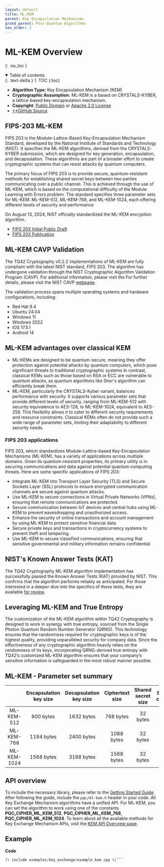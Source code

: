 ```yaml
---
layout: default
title: ML-KEM
parent: Key Encapsulation Mechanisms
grand_parent: Post-Quantum Algorithms
nav_order: 2
---
```


# **ML-KEM Overview**
{: .no_toc }

<details open markdown="block">
  <summary>
    Table of contents
  </summary>
  {: .text-delta }
1. TOC
{:toc}
</details>

- **Algorithm Type:** Key Encapsulation Mechanism (KEM)
- **Cryptographic Assumption:** ML-KEM is a based on CRYSTALS-KYBER, a lattice-based key-encapsulation mechanism.
- **Copyright**:  [Public Domain](https://creativecommons.org/public-domain/cc0/)
or [Apache 2.0 License](https://www.apache.org/licenses/LICENSE-2.0.html)
- [**GitHub Source](https://github.com/terra-quantum-public/tq42-pqc-oss/tree/main/src/mlkem)

## FIPS-203 ML-KEM

FIPS 203 is the Module-Lattice-Based Key-Encapsulation Mechanism Standard, developed by the National Institute of Standards and Technology (NIST). It specifies the ML-KEM algorithms, derived from the CRYSTALS-KYBER submission, which are designed for key generation, encapsulation, and decapsulation. These algorithms are part of a broader effort to create cryptographic systems that can resist attacks by quantum computers.

The primary focus of FIPS 203 is to provide secure, quantum-resistant methods for establishing shared secret keys between two parties communicating over a public channel. This is achieved through the use of ML-KEM, which is based on the computational difficulty of the Module Learning with Errors problem. The standard specifies three parameter sets for ML-KEM: ML-KEM-512, ML-KEM-768, and ML-KEM-1024, each offering different levels of security and performance

On August 13, 2024, NIST officially standardized the ML-KEM encryption algorithm.
- [FIPS 203 Initial Public Draft](https://csrc.nist.gov/pubs/fips/203/final)
- [FIPS 203 Publication](https://nvlpubs.nist.gov/nistpubs/FIPS/NIST.FIPS.203.pdf)

## ML-KEM CAVP Validation

The TQ42 Cryptography v0.2.2 implementations of ML-KEM are fully compliant with the latest NIST standard, FIPS 203. The algorithm has undergone validation through the NIST Cryptographic Algorithm Validation Program (CAVP). For additional information, please visit the For further details, please visit the NIST CAVP [webpage](https://csrc.nist.gov/projects/cryptographic-algorithm-validation-program/details?product=18351).

The validation process spans multiple operating systems and hardware configurations, including:

- Red Hat 9.4 
- Ubuntu 24.04 
- Windows 11 
- Windows 2022 
- IOS 17.5.1
- Android 14

## ML-KEM advantages over classical KEM
- ML-KEMs are designed to be quantum-secure, meaning they offer protection against potential attacks by quantum computers, which pose significant threats to traditional cryptographic systems  In contrast, classical KEMs such as those based on RSA or ECC are vulnerable to quantum attacks, as quantum algorithms like Shor's algorithm can efficiently break them.
- ML-KEM, particularly the CRYSTALS-Kyber variant, balances performance with security. It supports various parameter sets that provide different levels of security, ranging from ML-KEM-512 with security equivalence to AES-128, to ML-KEM-1024, equivalent to AES-256. This flexibility allows it to cater to different security requirements and resource constraints. Classical KEMs often do not provide such a wide range of parameter sets, limiting their adaptability to different security needs.

### FIPS 203 applications

FIPS 203, which standardizes Module-Lattice-based Key-Encapsulation Mechanisms (ML-KEM), has a variety of applications across multiple domains. Given its quantum-resistant properties, its primary utility is in securing communications and data against potential quantum computing threats. Here are some specific applications of FIPS 203:
-   Integrate ML-KEM into Transport Layer Security (TLS) and Secure Sockets Layer (SSL) protocols to ensure encrypted communication channels are secure against quantum attacks.    
-   Use ML-KEM to secure connections in Virtual Private Networks (VPNs), ensuring that remote communications are protected.    
-   Secure communication between IoT devices and central hubs using ML-KEM to prevent eavesdropping and unauthorized access.
-   Enhance the security of online transactions and account management by using ML-KEM to protect sensitive financial data.
-   Secure private keys and transactions in cryptocurrency systems to prevent theft and tampering.
-   Use ML-KEM to secure classified communications, ensuring that sensitive governmental and military information remains confidential.


## NIST's Known Answer Tests (KAT)
The TQ42 Cryptography ML-KEM algorithm implementation has successfully passed the Known Answer Tests (KAT) provided by NIST. This confirms that the algorithm performs reliably as anticipated. For those interested in a deeper dive into the specifics of these tests, they are available [for review](https://github.com/terra-quantum-public/tq42-pqc-oss/tree/main/test/mlkem).

## Leveraging ML-KEM and True Entropy
The customization of the ML-KEM algorithm within TQ42 Cryptography is designed to work in synergy with true entropy, sourced from the Single Photon Quantum Random Number Generator (QRNG). This technology ensures that the randomness required for cryptographic keys is of the highest quality, providing unparalleled security for company data. Since the effectiveness of any cryptographic algorithm heavily relies on the randomness of its keys, incorporating QRNG-derived true entropy with TQ42’s customized ML-KEM algorithm ensures that your company’s sensitive information is safeguarded in the most robust manner possible.

## ML-KEM - Parameter set summary

|             | Encapsulation key size | Decapsulation key size | Ciphertext size | Shared secret size | Security category |
|:-----------:|:----------------------:|:----------------------:|:---------------:|:------------------:|:-----------------:|
| ML-KEM-512  | 800 bytes              | 1632 bytes             | 768 bytes       | 32 bytes           | 1                 |
| ML-KEM-768  | 1184 bytes             | 2400 bytes             | 1088 bytes      | 32 bytes           | 3                 |
| ML-KEM-1024 | 1568 bytes             | 3168 bytes             | 1568 bytes      | 32 bytes           | 5                 |

## API overview

To include the necessary library, please refer to the [Getting Started Guide](../../getting_started.html).
After following the guide, include the ``pqc/ml-kem.h`` header in your code. All Key Exchange Mechanism algorithms have a unified API. For ML-KEM, you can set the algorithm to work using one of the constants **PQC_CIPHER_ML_KEM_512**, **PQC_CIPHER_ML_KEM_768**, **PQC_CIPHER_ML_KEM_1024**. To learn about all the available methods for Key Exchange Mechanism APIs, visit the [KEM API Overview page](api.html).


## Example

**Code**

```cpp
{% include examples/key_exchange/example_kem.cpp %}```

